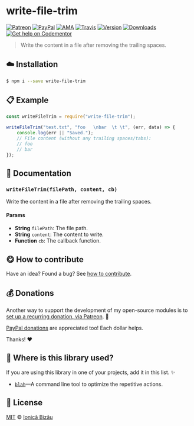 
# write-file-trim

 [![Patreon](https://img.shields.io/badge/Support%20me%20on-Patreon-%23e6461a.svg)][patreon] [![PayPal](https://img.shields.io/badge/%24-paypal-f39c12.svg)][paypal-donations] [![AMA](https://img.shields.io/badge/ask%20me-anything-1abc9c.svg)](https://github.com/IonicaBizau/ama) [![Travis](https://img.shields.io/travis/IonicaBizau/write-file-trim.svg)](https://travis-ci.org/IonicaBizau/write-file-trim/) [![Version](https://img.shields.io/npm/v/write-file-trim.svg)](https://www.npmjs.com/package/write-file-trim) [![Downloads](https://img.shields.io/npm/dt/write-file-trim.svg)](https://www.npmjs.com/package/write-file-trim) [![Get help on Codementor](https://cdn.codementor.io/badges/get_help_github.svg)](https://www.codementor.io/johnnyb?utm_source=github&utm_medium=button&utm_term=johnnyb&utm_campaign=github)

> Write the content in a file after removing the trailing spaces.

## :cloud: Installation

```sh
$ npm i --save write-file-trim
```


## :clipboard: Example



```js
const writeFileTrim = require("write-file-trim");

writeFileTrim("test.txt", "foo   \nbar  \t \t", (err, data) => {
    console.log(err || "Saved.");
    // File content (without any trailing spaces/tabs):
    // foo
    // bar
});
```

## :memo: Documentation


### `writeFileTrim(filePath, content, cb)`
Write the content in a file after removing the trailing spaces.

#### Params
- **String** `filePath`: The file path.
- **String** `content`: The content to write.
- **Function** `cb`: The callback function.



## :yum: How to contribute
Have an idea? Found a bug? See [how to contribute][contributing].


## :moneybag: Donations

Another way to support the development of my open-source modules is
to [set up a recurring donation, via Patreon][patreon]. :rocket:

[PayPal donations][paypal-donations] are appreciated too! Each dollar helps.

Thanks! :heart:

## :dizzy: Where is this library used?
If you are using this library in one of your projects, add it in this list. :sparkles:


 - [`blah`](https://github.com/IonicaBizau/blah)—A command line tool to optimize the repetitive actions.

## :scroll: License

[MIT][license] © [Ionică Bizău][website]

[patreon]: https://www.patreon.com/ionicabizau
[paypal-donations]: https://www.paypal.com/cgi-bin/webscr?cmd=_s-xclick&hosted_button_id=RVXDDLKKLQRJW
[donate-now]: http://i.imgur.com/6cMbHOC.png

[license]: http://showalicense.com/?fullname=Ionic%C4%83%20Biz%C4%83u%20%3Cbizauionica%40gmail.com%3E%20(http%3A%2F%2Fionicabizau.net)&year=2016#license-mit
[website]: http://ionicabizau.net
[contributing]: /CONTRIBUTING.md
[docs]: /DOCUMENTATION.md
